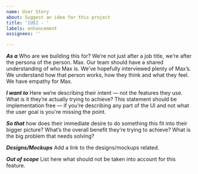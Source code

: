 ```yaml
---
name: User Story
about: Suggest an idea for this project
title: '[US] - '
labels: enhancement
assignees: ''

---
```


***As a*** 
Who are we building this for? We’re not just after a job title, we’re after the persona of the person. Max. Our team should have a shared understanding of who Max is. We’ve hopefully interviewed plenty of Max’s. We understand how that person works, how they think and what they feel. We have empathy for Max.

***I want to***
Here we’re describing their intent — not the features they use. What is it they’re actually trying to achieve? This statement should be implementation free — if you’re describing any part of the UI and not what the user goal is you're missing the point.

***So that***
how does their immediate desire to do something this fit into their bigger picture? What’s the overall benefit they’re trying to achieve? What is the big problem that needs solving?

***Designs/Mockups***
Add a link to the designs/mockups related.

***Out of scope***
List here what should not be taken into account for this feature.
